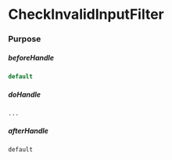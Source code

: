 # CheckInvalidInputFilter

### Purpose

##### beforeHandle

```java
default
```

##### doHandle

```
...
```

##### afterHandle

```
default
```



